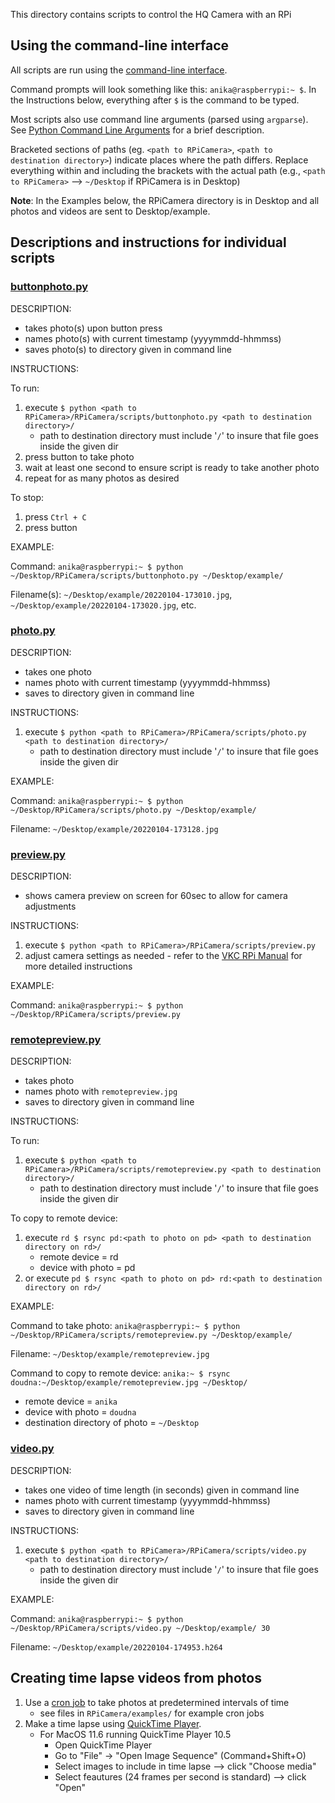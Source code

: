 This directory contains scripts to control the HQ Camera with an RPi

## Using the command-line interface
All scripts are run using the [command-line interface](https://en.wikipedia.org/wiki/Command-line_interface).

Command prompts will look something like this: `anika@raspberrypi:~ $`. In the Instructions below, everything after `$` is the command to be typed.

Most scripts also use command line arguments (parsed using `argparse`). See [Python Command Line Arguments](https://www.askpython.com/python/python-command-line-arguments) for a brief description.

Bracketed sections of paths (eg. `<path to RPiCamera>`, `<path to destination directory>`) indicate places where the path differs. Replace everything within and including the brackets with the actual path (e.g., `<path to RPiCamera>` --> `~/Desktop` if RPiCamera is in Desktop)

**Note**: In the Examples below, the RPiCamera directory is in Desktop and all photos and videos are sent to Desktop/example.

## Descriptions and instructions for individual scripts

### [buttonphoto.py](buttonphoto.py)

DESCRIPTION:

- takes photo(s) upon button press
- names photo(s) with current timestamp (yyyymmdd-hhmmss)
- saves photo(s) to directory given in command line

INSTRUCTIONS:

To run:
1. execute `$ python <path to RPiCamera>/RPiCamera/scripts/buttonphoto.py <path to destination directory>/`
    - path to destination directory must include '`/`' to insure that file goes inside the given dir
2. press button to take photo
3. wait at least one second to ensure script is ready to take another photo
4. repeat for as many photos as desired

To stop:
1. press `Ctrl + C`
2. press button

EXAMPLE:

Command: `anika@raspberrypi:~ $ python ~/Desktop/RPiCamera/scripts/buttonphoto.py ~/Desktop/example/`

Filename(s): `~/Desktop/example/20220104-173010.jpg`, `~/Desktop/example/20220104-173020.jpg`, etc.

### [photo.py](photo.py)

DESCRIPTION:

- takes one photo
- names photo with current timestamp (yyyymmdd-hhmmss)
- saves to directory given in command line

INSTRUCTIONS:

1. execute `$ python <path to RPiCamera>/RPiCamera/scripts/photo.py <path to destination directory>/`
    - path to destination directory must include '`/`' to insure that file goes inside the given dir

EXAMPLE:

Command: `anika@raspberrypi:~ $ python ~/Desktop/RPiCamera/scripts/photo.py ~/Desktop/example/`

Filename: `~/Desktop/example/20220104-173128.jpg`

### [preview.py](preview.py)

DESCRIPTION:

- shows camera preview on screen for 60sec to allow for camera adjustments

INSTRUCTIONS:

1. execute `$ python <path to RPiCamera>/RPiCamera/scripts/preview.py`
2. adjust camera settings as needed - refer to the [VKC RPi Manual](https://github.com/Klepac-Ceraj-Lab/klepac-ceraj-lab.github.io/blob/main/drylab/rpi-manual.md) for more detailed instructions

EXAMPLE:

Command: `anika@raspberrypi:~ $ python ~/Desktop/RPiCamera/scripts/preview.py`

### [remotepreview.py](remotepreview.py)

DESCRIPTION:

- takes photo
- names photo with `remotepreview.jpg`
- saves to directory given in command line

INSTRUCTIONS:

To run:
1. execute `$ python <path to RPiCamera>/RPiCamera/scripts/remotepreview.py <path to destination directory>/`
    - path to destination directory must include '`/`' to insure that file goes inside the given dir

To copy to remote device:
1. execute `rd $ rsync pd:<path to photo on pd> <path to destination directory on rd>/`
    - remote device = rd
    - device with photo = pd
2. or execute `pd $ rsync <path to photo on pd> rd:<path to destination directory on rd>/`

EXAMPLE:

Command to take photo: `anika@raspberrypi:~ $ python ~/Desktop/RPiCamera/scripts/remotepreview.py ~/Desktop/example/`

Filename: `~/Desktop/example/remotepreview.jpg`

Command to copy to remote device: `anika:~ $ rsync doudna:~/Desktop/example/remotepreview.jpg ~/Desktop/`
- remote device = `anika`
- device with photo = `doudna`
- destination directory of photo = `~/Desktop`

### [video.py](video.py)

DESCRIPTION:

- takes one video of time length (in seconds) given in command line
- names photo with current timestamp (yyyymmdd-hhmmss)
- saves to directory given in command line

INSTRUCTIONS:

1. execute `$ python <path to RPiCamera>/RPiCamera/scripts/video.py <path to destination directory>/`
    - path to destination directory must include '`/`' to insure that file goes inside the given dir

EXAMPLE:

Command: `anika@raspberrypi:~ $ python ~/Desktop/RPiCamera/scripts/video.py ~/Desktop/example/ 30`

Filename: `~/Desktop/example/20220104-174953.h264`

## Creating time lapse videos from photos
1. Use a [cron job](https://en.wikipedia.org/wiki/Cron) to take photos at predetermined intervals of time
    - see files in `RPiCamera/examples/` for example cron jobs
2. Make a time lapse using [QuickTime Player](https://en.wikipedia.org/wiki/QuickTime).
    - For MacOS 11.6 running QuickTime Player 10.5
        - Open QuickTime Player
        - Go to "File" -> "Open Image Sequence" (Command+Shift+O)
        - Select images to include in time lapse --> click "Choose media"
        - Select feautures (24 frames per second is standard) --> click "Open"